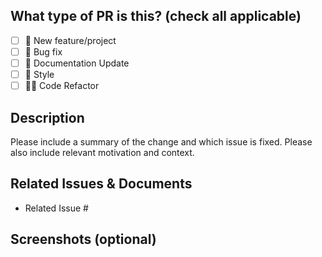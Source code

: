 ## What type of PR is this? (check all applicable)

<!--- What types of changes does your code introduce? Put an `x` in all the boxes that apply: -->

- [ ] 🍕 New feature/project
- [ ] 🐛 Bug fix
- [ ] 📝 Documentation Update
- [ ] 🎨 Style
- [ ] 🧑‍💻 Code Refactor

## Description

Please include a summary of the change and which issue is fixed. Please also include relevant motivation and context.

## Related Issues & Documents

- Related Issue #

## Screenshots (optional)

<!-- If you made UI changes, what are the before an afters? -->
